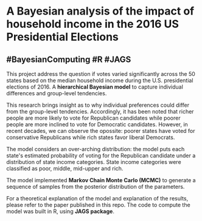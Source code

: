 # A Bayesian analysis of the impact of household income in the 2016 US Presidential Elections
## #BayesianComputing #R #JAGS 

This project address the question if votes varied significantly across the 50 states based on the median household income 
during the U.S. presidential elections of 2016. A **hierarchical Bayesian model** to capture individual differences and group-level tendencies. 

This research brings insight as to why individual preferences could differ from the group-level tendencies. 
Accordingly, it has been noted that richer people are more likely to vote for Republican candidates while poorer people are more inclined to vote for Democratic candidates. 
However, in recent decades, we can observe the opossite: poorer states have voted for conservative Republicans while rich states favor liberal Democrats. 

The model considers an over-arching distribution: the model puts each state's estimated probability of voting for the Republican candidate 
under a distribution of state income categories. State income categories were classified as poor, middle, mid-upper and rich. 

The model implemented **Markov Chain Monte Carlo (MCMC)** to generate a sequence of samples from the posterior distribution of the parameters. 

For a theoretical explanation of the model and explanation of the results, please refer to the paper published in this repo. 
The code to compute the model was built in R, using **JAGS package**.
